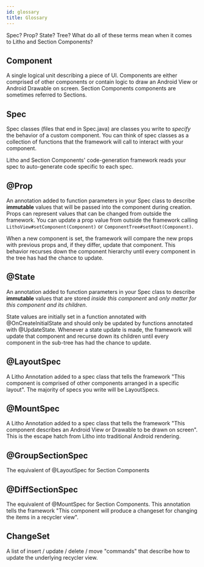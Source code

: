```yaml
---
id: glossary
title: Glossary
---
```


Spec? Prop? State? Tree? What do all of these terms mean when it comes to Litho and Section Components?

## Component
A single logical unit describing a piece of UI.  Components are either comprised of other components or contain logic to draw an Android View or Android Drawable on screen. Section Components components are sometimes referred to Sections.

## Spec
Spec classes (files that end in Spec.java) are classes you write to *specify* the behavior of a custom component.  You can think of spec classes as a collection of functions that the framework will call to interact with your component.

Litho and Section Components' code-generation framework reads your spec to auto-generate code specific to each spec.

## @Prop
An annotation added to function parameters in your Spec class to describe **immutable** values that will be passed into the component during creation. Props can represent values that can be changed from outside the framework.  You can update a prop value from outside the framework calling `LithoView#setComponent(Component)` or `ComponentTree#setRoot(Component)`.

When a new component is set, the framework will compare the new props with previous props and, if they differ, update that component. This behavior recurses down the component hierarchy until every component in the tree has had the chance to update.

## @State
An annotation added to function parameters in your Spec class to describe **immutable** values that are stored *inside this component* and *only matter for this component and its children*.

State values are initially set in a function annotated with @OnCreateInitialState and should only be updated by functions annotated with @UpdateState. Whenever a state update is made, the framework will update that component and recurse down its children until every component in the sub-tree has had the chance to update.

## @LayoutSpec
A Litho Annotation added to a spec class that tells the framework "This component is comprised of other components arranged in a specific layout". The majority of specs you write will be LayoutSpecs.

## @MountSpec
A Litho Annotation added to a spec class that tells the framework "This component describes an Android View or Drawable to be drawn on screen". This is the escape hatch from Litho into traditional Android rendering.

## @GroupSectionSpec
The equivalent of @LayoutSpec for Section Components

## @DiffSectionSpec
The equivalent of @MountSpec for Section Components. This annotation tells the
framework "This component will produce a changeset for changing the items in a
recycler view".

## ChangeSet

A list of insert / update / delete / move "commands" that describe how to update
the underlying recycler view.
